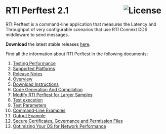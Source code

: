# RTI Perftest 2.1 [<img alt="License" src="https://img.shields.io/badge/License-EPL%201.0-red.svg" align="right" />](https://opensource.org/licenses/EPL-1.0)

RTI Perftest is a command-line application that measures the Latency and Throughput of very configurable scenarios that use RTI Connext DDS middleware to send messages.

**Download** the latest stable releases [here](https://github.com/rticommunity/rtiperftest/releases).

Find all the information about RTI Perftest in the following documents:

1.  [Testing Performance](srcDoc/md/testing_performance.md)
2.  [Supported Platforms](srcDoc/md/supported_platforms.md)
3.  [Release Notes](srcDoc/md/release_notes.md)
4.  [Overview](srcDoc/md/overview.md)
5.  [Download Instructions](srcDoc/md/download_instructions.md)
6.  [Code Generation And Compilation](srcDoc/md/code_generation_and_compilation.md)
7.  [Modify RTI Perftest for Larger Samples](srcDoc/md/large_samples.md)
8.  [Test execution](srcDoc/md/execution.md)
9.  [Test Parameters](srcDoc/md/test_parameters.md)
10. [Command-Line Examples](srcDoc/md/command_line_examples.md)
11. [Output Example](srcDoc/md/output_example.md)
12. [Secure Certificates, Governance and Permission Files](srcDoc/md/secure.md)
13. [Optimizing Your OS for Network Performance](srcDoc/md/optimizing.md)
